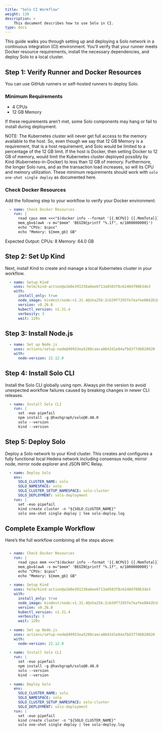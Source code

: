 ```yaml
---
title: "Solo CI Workflow"
weight: 130
description: >
    This document describes how to use Solo in CI.
type: docs
---
```


This guide walks you through setting up and deploying a Solo network in a continuous integration (CI) environment.
You’ll verify that your runner meets Docker resource requirements, install the necessary dependencies, and deploy Solo to a local cluster.

## Step 1: Verify Runner and Docker Resources

You can use GitHub runners or self-hosted runners to deploy Solo.

### Minimum Requirements
- 4 CPUs
- 12 GB Memory

If these requirements aren’t met, some Solo components may hang or fail to install during deployment.

NOTE: The Kubernetes cluster will never get full access to the memory available to the host.  So, even though we say that 12 GB Memory is a requirement, that is a host requirement, and Solo would be limited to a percentage of the 12 GB limit.  If the host is Docker, then setting Docker to 12 GB of memory, would limit the Kubernetes cluster deployed possibly by Kind (Kubernetes-in-Docker) to less than 12 GB of memory.  Furthermore, the longer Solo runs, and as the transaction load increases, so will its CPU and memory utilization.  These minimum requirements should work with `solo one-shot single deploy` as documented here.

### Check Docker Resources

Add the following step to your workflow to verify your Docker environment:

```yaml
  - name: Check Docker Resources
    run: |
      read cpus mem <<<"$(docker info --format '{{.NCPU}} {{.MemTotal}}')"
      mem_gb=$(awk -v m="$mem" 'BEGIN{printf "%.1f", m/1000000000}')
      echo "CPUs: $cpus"
      echo "Memory: ${mem_gb} GB"
```
Expected Output:
CPUs: 8
Memory: 64.0 GB

## Step 2: Set Up Kind

Next, install Kind to create and manage a local Kubernetes cluster in your workflow.

```yaml
  - name: Setup Kind
    uses: helm/kind-action@a1b0e391336a6ee6713a0583f8c6240d70863de3
    with:
      install_only: true
      node_image: kindest/node:v1.31.4@sha256:2cb39f7295fe7eafee0842b1052a599a4fb0f8bcf3f83d96c7f4864c357c6c30
      version: v0.26.0
      kubectl_version: v1.31.4
      verbosity: 3
      wait: 120s
```

## Step 3: Install Node.js

```yaml
  - name: Set up Node.js
    uses: actions/setup-node@49933ea5288caeca8642d1e84afbd3f7d6820020
    with:
      node-version: 22.12.0
```

## Step 4: Install Solo CLI
Install the Solo CLI globally using npm.
Always pin the version to avoid unexpected workflow failures caused by breaking changes in newer CLI releases.

```yaml
  - name: Install Solo CLI
    run: |
      set -euo pipefail
      npm install -g @hashgraph/solo@0.48.0
      solo --version
      kind --version
```

## Step 5: Deploy Solo
Deploy a Solo network to your Kind cluster.
This creates and configures a fully functional local Hedera network including consensus node, mirror node, mirror node explorer and JSON RPC Relay.

```yaml
  - name: Deploy Solo
    env:
      SOLO_CLUSTER_NAME: solo
      SOLO_NAMESPACE: solo
      SOLO_CLUSTER_SETUP_NAMESPACE: solo-cluster
      SOLO_DEPLOYMENT: solo-deployment
    run: |
      set -euo pipefail
      kind create cluster -n "${SOLO_CLUSTER_NAME}"
      solo one-shot single deploy | tee solo-deploy.log
```

## Complete Example Workflow

Here’s the full workflow combining all the steps above:

```yaml

  - name: Check Docker Resources
    run: |
      read cpus mem <<<"$(docker info --format '{{.NCPU}} {{.MemTotal}}')"
      mem_gb=$(awk -v m="$mem" 'BEGIN{printf "%.1f", m/1000000000}')
      echo "CPUs: $cpus"
      echo "Memory: ${mem_gb} GB"
      
  - name: Setup Kind
    uses: helm/kind-action@a1b0e391336a6ee6713a0583f8c6240d70863de3
    with:
      install_only: true
      node_image: kindest/node:v1.31.4@sha256:2cb39f7295fe7eafee0842b1052a599a4fb0f8bcf3f83d96c7f4864c357c6c30
      version: v0.26.0
      kubectl_version: v1.31.4
      verbosity: 3
      wait: 120s
         
  - name: Set up Node.js
    uses: actions/setup-node@49933ea5288caeca8642d1e84afbd3f7d6820020
    with:
      node-version: 22.12.0
      
  - name: Install Solo CLI
    run: |
      set -euo pipefail
      npm install -g @hashgraph/solo@0.48.0
      solo --version
      kind --version
      
  - name: Deploy Solo
    env:
      SOLO_CLUSTER_NAME: solo
      SOLO_NAMESPACE: solo
      SOLO_CLUSTER_SETUP_NAMESPACE: solo-cluster
      SOLO_DEPLOYMENT: solo-deployment
    run: |
      set -euo pipefail
      kind create cluster -n "${SOLO_CLUSTER_NAME}"
      solo one-shot single deploy | tee solo-deploy.log
```


